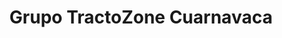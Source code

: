 ---
title: "Grupo TractoZone Cuarnavaca"
url: /jiutepec/grupo-tractozone-cuarnavaca/
shop: piezas de automóviles
---